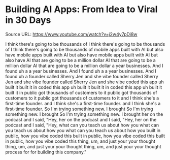 # Building AI Apps: From Idea to Viral in 30 Days
Source URL: https://www.youtube.com/watch?v=j2w4y7pDi8w

I think there's going to be thousands of
I think there's going to be thousands of
I think there's going to be thousands of mobile apps built with AI but also have
mobile apps built with AI but also have
mobile apps built with AI but also have AI that are going to be a million dollar
AI that are going to be a million dollar
AI that are going to be a million dollar a year businesses. And I found uh a
a year businesses. And I found uh a
a year businesses. And I found uh a founder called Sherry Jen and she vibe
founder called Sherry Jen and she vibe
founder called Sherry Jen and she vibe coded this app uh built it built it in
coded this app uh built it built it in
coded this app uh built it built it in public got thousands of customers to it
public got thousands of customers to it
public got thousands of customers to it and I think she's a first-time founder.
and I think she's a first-time founder.
and I think she's a first-time founder. So I'm trying something new. I brought
So I'm trying something new. I brought
So I'm trying something new. I brought her on the podcast and I said, "Hey,
her on the podcast and I said, "Hey,
her on the podcast and I said, "Hey, what can you teach us about how you
what can you teach us about how you
what can you teach us about how you built in public, how you vibe coded this
built in public, how you vibe coded this
built in public, how you vibe coded this thing, um, and just your your thought
thing, um, and just your your thought
thing, um, and just your your thought process for for building this company."

